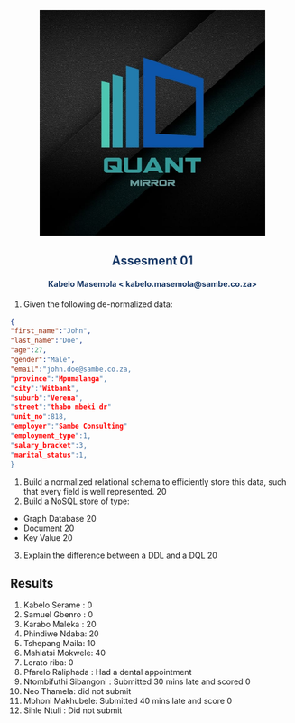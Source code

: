 <p align="center" style="background-color:"><img src="../assets/logo.jpeg"  width="400"></p><p align="center"><h2 style="color: #193967; text-align: center">
    Assesment 01
</h2></p>
<p align="center"><h4 style="color: #193967; text-align: center">
    Kabelo Masemola < kabelo.masemola@sambe.co.za>
</h4></p>


1. Given the following de-normalized data: 

```json 
{
"first_name":"John",
"last_name":"Doe",
"age":27,
"gender":"Male",
"email":"john.doe@sambe.co.za,
"province":"Mpumalanga",
"city":"Witbank",
"suburb":"Verena",
"street":"thabo mbeki dr"
"unit_no":818,
"employer":"Sambe Consulting"
"employment_type":1,
"salary_bracket":3,
"marital_status":1,
}

```

1. Build a normalized relational schema to efficiently store this data, 
   such that every field is well represented. 20 
2. Build a NoSQL store of type:
- Graph Database 20 
- Document 20 
- Key Value 20 
3. Explain the difference between a DDL and a DQL 20

## Results 
1. Kabelo Serame : 0 
2. Samuel Gbenro : 0 
3. Karabo Maleka : 20 
4. Phindiwe Ndaba: 20 
5. Tshepang Maila: 10 
6. Mahlatsi Mokwele: 40 
7. Lerato riba: 0 
8. Pfarelo Raliphada : Had a dental appointment
9. Ntombifuthi Sibangoni : Submitted 30 mins late and scored 0
10. Neo Thamela: did not submit 
11. Mbhoni Makhubele: Submitted 40 mins late and score 0 
12. Sihle Ntuli : Did not submit 



